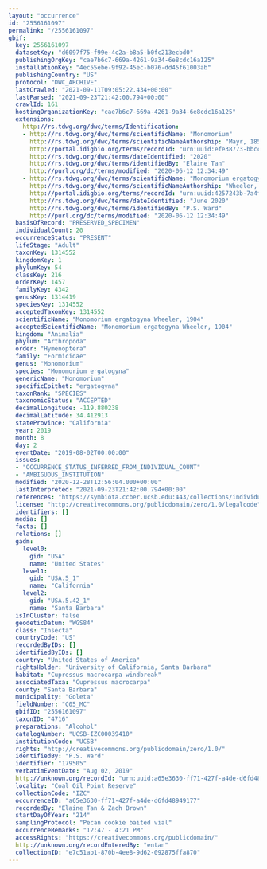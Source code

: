 ```yaml
---
layout: "occurrence"
id: "2556161097"
permalink: "/2556161097"
gbif:
  key: 2556161097
  datasetKey: "d6097f75-f99e-4c2a-b8a5-b0fc213ecbd0"
  publishingOrgKey: "cae7b6c7-669a-4261-9a34-6e8cdc16a125"
  installationKey: "4ec55ebe-9f92-45ec-b076-dd45f61003ab"
  publishingCountry: "US"
  protocol: "DWC_ARCHIVE"
  lastCrawled: "2021-09-11T09:05:22.434+00:00"
  lastParsed: "2021-09-23T21:42:00.794+00:00"
  crawlId: 161
  hostingOrganizationKey: "cae7b6c7-669a-4261-9a34-6e8cdc16a125"
  extensions:
    http://rs.tdwg.org/dwc/terms/Identification:
    - http://rs.tdwg.org/dwc/terms/scientificName: "Monomorium"
      http://rs.tdwg.org/dwc/terms/scientificNameAuthorship: "Mayr, 1855"
      http://portal.idigbio.org/terms/recordId: "urn:uuid:efe38773-bbcc-4537-89e9-af8e77b4a4f7"
      http://rs.tdwg.org/dwc/terms/dateIdentified: "2020"
      http://rs.tdwg.org/dwc/terms/identifiedBy: "Elaine Tan"
      http://purl.org/dc/terms/modified: "2020-06-12 12:34:49"
    - http://rs.tdwg.org/dwc/terms/scientificName: "Monomorium ergatogyna"
      http://rs.tdwg.org/dwc/terms/scientificNameAuthorship: "Wheeler, 1904"
      http://portal.idigbio.org/terms/recordId: "urn:uuid:4257243b-7a4f-45a6-a896-f99081ad3ec3"
      http://rs.tdwg.org/dwc/terms/dateIdentified: "June 2020"
      http://rs.tdwg.org/dwc/terms/identifiedBy: "P.S. Ward"
      http://purl.org/dc/terms/modified: "2020-06-12 12:34:49"
  basisOfRecord: "PRESERVED_SPECIMEN"
  individualCount: 20
  occurrenceStatus: "PRESENT"
  lifeStage: "Adult"
  taxonKey: 1314552
  kingdomKey: 1
  phylumKey: 54
  classKey: 216
  orderKey: 1457
  familyKey: 4342
  genusKey: 1314419
  speciesKey: 1314552
  acceptedTaxonKey: 1314552
  scientificName: "Monomorium ergatogyna Wheeler, 1904"
  acceptedScientificName: "Monomorium ergatogyna Wheeler, 1904"
  kingdom: "Animalia"
  phylum: "Arthropoda"
  order: "Hymenoptera"
  family: "Formicidae"
  genus: "Monomorium"
  species: "Monomorium ergatogyna"
  genericName: "Monomorium"
  specificEpithet: "ergatogyna"
  taxonRank: "SPECIES"
  taxonomicStatus: "ACCEPTED"
  decimalLongitude: -119.880238
  decimalLatitude: 34.412913
  stateProvince: "California"
  year: 2019
  month: 8
  day: 2
  eventDate: "2019-08-02T00:00:00"
  issues:
  - "OCCURRENCE_STATUS_INFERRED_FROM_INDIVIDUAL_COUNT"
  - "AMBIGUOUS_INSTITUTION"
  modified: "2020-12-28T12:56:04.000+00:00"
  lastInterpreted: "2021-09-23T21:42:00.794+00:00"
  references: "https://symbiota.ccber.ucsb.edu:443/collections/individual/index.php?occid=179505"
  license: "http://creativecommons.org/publicdomain/zero/1.0/legalcode"
  identifiers: []
  media: []
  facts: []
  relations: []
  gadm:
    level0:
      gid: "USA"
      name: "United States"
    level1:
      gid: "USA.5_1"
      name: "California"
    level2:
      gid: "USA.5.42_1"
      name: "Santa Barbara"
  isInCluster: false
  geodeticDatum: "WGS84"
  class: "Insecta"
  countryCode: "US"
  recordedByIDs: []
  identifiedByIDs: []
  country: "United States of America"
  rightsHolder: "University of California, Santa Barbara"
  habitat: "Cupressus macrocarpa windbreak"
  associatedTaxa: "Cupressus macrocarpa"
  county: "Santa Barbara"
  municipality: "Goleta"
  fieldNumber: "C05_MC"
  gbifID: "2556161097"
  taxonID: "4716"
  preparations: "Alcohol"
  catalogNumber: "UCSB-IZC00039410"
  institutionCode: "UCSB"
  rights: "http://creativecommons.org/publicdomain/zero/1.0/"
  identifiedBy: "P.S. Ward"
  identifier: "179505"
  verbatimEventDate: "Aug 02, 2019"
  http://unknown.org/recordId: "urn:uuid:a65e3630-ff71-427f-a4de-d6fd48949177"
  locality: "Coal Oil Point Reserve"
  collectionCode: "IZC"
  occurrenceID: "a65e3630-ff71-427f-a4de-d6fd48949177"
  recordedBy: "Elaine Tan & Zach Brown"
  startDayOfYear: "214"
  samplingProtocol: "Pecan cookie baited vial"
  occurrenceRemarks: "12:47 - 4:21 PM"
  accessRights: "https://creativecommons.org/publicdomain/"
  http://unknown.org/recordEnteredBy: "entan"
  collectionID: "e7c51ab1-870b-4ee8-9d62-092875ffa870"
---
```

